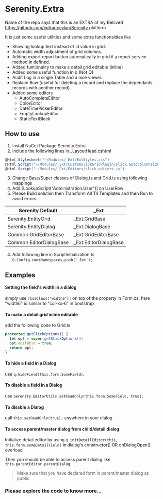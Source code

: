 # Serenity.Extra

Name of the repo says that this is an EXTRA of my Beloved https://github.com/volkanceylan/Serenity platform

It is just some useful utilities and some extra functionalities like 
- Showing lookup text instead of id value in grid.
- Automatic width adjustment of grid columns.
- Adding export report button automatically in grid if a report service method in defined.
- Added funtionality to make a detail grid editable (inline)
- Added some useful function in q (Not Q).
- Audit Log in a single Table and a nice viewer.
- Replace Row (useful for deleting a record and replace the dependants records with another record)
- Added some editors
   - AutoCompleteEditor
   - ColorEditor
   - DateTimePickerEditor
   - EmptyLookupEditor
   - StaticTextBlock
   
## How to use
1. Install NuGet Package Serenity.Extra
2. Include the following lines in _LayoutHead.cshtml
```C#
@Html.Stylesheet("~/Modules/_Ext/ExtStyles.css")
@Html.Script("~/Modules/_Ext/CustomSlickGridPlugin/slick.autocolumnsize.js")
@Html.Script("~/Modules/_Ext/Editors/slick.editors.js") 
```
3. Change Base/Super classes of Dialog.ts and Grid.ts using following mappings
4. Add [LookupScript("Administration.User")] on UserRow
5. Please Build solution then Transform All T4 Templates and then Run to avoid errors

Serenity Default  |  _Ext
------------ | -------------
Serenity.EntityGrid | _Ext.GridBase
Serenity.EntityDialog | _Ext.DialogBase
Common.GridEditorBase | _Ext.GridEditorBase
Common.EditorDialogBase | _Ext.EditorDialogBase
   
4. Add following line in ScriptInitialization.ts
```Q.Config.rootNamespaces.push('_Ext');```

## Examples
  #### Setting the field's width in a dialog
  
  simply use `[CssClass("width6")]` on top of the property in Form.cs.
  here "width6" is similar to "col-xx-6" in bootstrap

  #### To make a detail grid inline editable 
  add the following code to Grid.ts
  ```TypeScript
protected getSlickOptions() {
    let opt = super.getSlickOptions();
    opt.editable = true;
    return opt;
}
```
 #### To hide a field in a Dialog 
   use `q.hideField(this.form.SomeField)`.
   
 #### To disable a field in a Dialog 
   use `Serenity.EditorUtils.setReadOnly(this.form.SomeField, true);`
   
 #### To disable a Dialog 
   call `this.setReadOnly(true);` anywhere in your dialog.
   
 #### To access parent/master dialog from child/detail dialog
   Initialize detail editor by using `q.initDetailEditor(this, this.form.someDetailField)` in dialog's constructor() OR onDialogOpen() overload 
   
   Then you should be able to access parent dialog like `this.parentEditor.parentDialog`
   > Make sure that you have declared form in parent/master dialog as public
 
 ### Please explore the code to know more...
